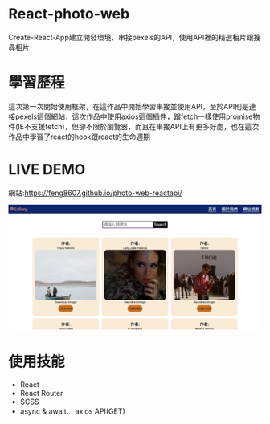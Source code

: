 # React-photo-web
Create-React-App建立開發環境、串接pexels的API，使用API裡的精選相片跟搜尋相片
# 學習歷程
這次第一次開始使用框架，在這作品中開始學習串接並使用API，至於API則是連接pexels這個網站，這次作品中使用axios這個插件，跟fetch一樣使用promise物件(IE不支援fetch)，但卻不限於瀏覽器，而且在串接API上有更多好處，也在這次作品中學習了react的hook跟react的生命週期
# LIVE DEMO
網站:https://feng8607.github.io/photo-web-reactapi/

![image](https://github.com/Feng8607/photo-web-reactapi/blob/master/photodemo.png)
# 使用技能
- React
- React Router
- SCSS
- async & await、 axios API(GET)
